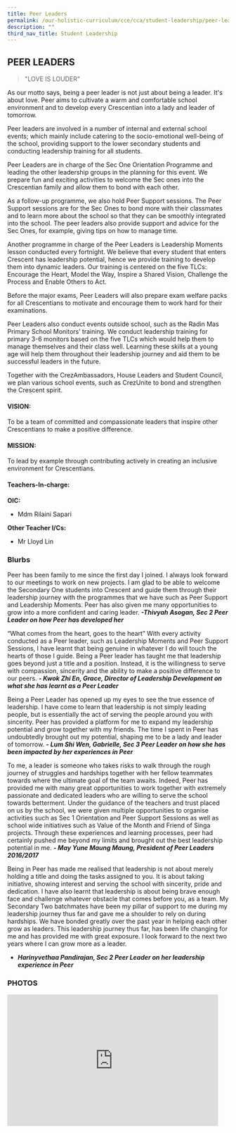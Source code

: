 ```yaml
---
title: Peer Leaders
permalink: /our-holistic-curriculum/cce/cca/student-leadership/peer-leaders/
description: ""
third_nav_title: Student Leadership
---
```

## **PEER LEADERS**

>"LOVE IS LOUDER"

As our motto says, being a peer leader is not just about being a leader. It's about love. Peer aims to cultivate a warm and comfortable school environment and to develop every Crescentian into a lady and leader of tomorrow.  
  
Peer leaders are involved in a number of internal and external school events; which mainly include catering to the socio-emotional well-being of the school, providing support to the lower secondary students and conducting leadership training for all students.  
  
Peer Leaders are in charge of the Sec One Orientation Programme and leading the other leadership groups in the planning for this event. We prepare fun and exciting activities to welcome the Sec ones into the Crescentian family and allow them to bond with each other.  
  
As a follow-up programme, we also hold Peer Support sessions. The Peer Support sessions are for the Sec Ones to bond more with their classmates and to learn more about the school so that they can be smoothly integrated into the school. The peer leaders also provide support and advice for the Sec Ones, for example, giving tips on how to manage time.  
  
Another programme in charge of the Peer Leaders is Leadership Moments lesson conducted every fortnight. We believe that every student that enters Crescent has leadership potential, hence we provide training to develop them into dynamic leaders. Our training is centered on the five TLCs: Encourage the Heart, Model the Way, Inspire a Shared Vision, Challenge the Process and Enable Others to Act.  
  
Before the major exams, Peer Leaders will also prepare exam welfare packs for all Crescentians to motivate and encourage them to work hard for their examinations.  
  
Peer Leaders also conduct events outside school, such as the Radin Mas Primary School Monitors’ training. We conduct leadership training for primary 3-6 monitors based on the five TLCs which would help them to manage themselves and their class well. Learning these skills at a young age will help them throughout their leadership journey and aid them to be successful leaders in the future.  
  
Together with the CrezAmbassadors, House Leaders and Student Council, we plan various school events, such as CrezUnite to bond and strengthen the Crescent spirit.

#### **VISION:**
To be a team of committed and compassionate leaders that inspire other Crescentians to make a positive difference.

#### **MISSION:**
To lead by example through contributing actively in creating an inclusive environment for Crescentians.


#### **Teachers-In-charge:**
**OIC:**  
* Mdm Rilaini Sapari
  
**Other Teacher I/Cs:**  
* Mr Lloyd Lin


### **Blurbs**
Peer has been family to me since the first day I joined. I always look forward to our meetings to work on new projects. I am glad to be able to welcome the Secondary One students into Crescent and guide them through their leadership journey with the programmes that we have such as Peer Support and Leadership Moments. Peer has also given me many opportunities to grow into a more confident and caring leader.
***-Thivyah Asogan, Sec 2 Peer Leader on how Peer has developed her***
  
“What comes from the heart, goes to the heart” With every activity conducted as a Peer leader, such as Leadership Moments and Peer Support Sessions, I have learnt that being genuine in whatever I do will touch the hearts of those I guide. Being a Peer leader has taught me that leadership goes beyond just a title and a position. Instead, it is the willingness to serve with compassion, sincerity and the ability to make a positive difference to our peers.
***- Kwok Zhi En, Grace, Director of Leadership Development on what she has learnt as a Peer Leader***
  
Being a Peer Leader has opened up my eyes to see the true essence of leadership. I have come to learn that leadership is not simply leading people, but is essentially the act of serving the people around you with sincerity. Peer has provided a platform for me to expand my leadership potential and grow together with my friends. The time I spent in Peer has undoubtedly brought out my potential, shaping me to be a lady and leader of tomorrow.
***- Lum Shi Wen, Gabrielle, Sec 3 Peer Leader on how she has been impacted by her experiences in Peer***
  
To me, a leader is someone who takes risks to walk through the rough journey of struggles and hardships together with her fellow teammates towards where the ultimate goal of the team awaits. Indeed, Peer has provided me with many great opportunities to work together with extremely passionate and dedicated leaders who are willing to serve the school towards betterment. Under the guidance of the teachers and trust placed on us by the school, we were given multiple opportunities to organise activities such as Sec 1 Orientation and Peer Support Sessions as well as school wide initiatives such as Value of the Month and Friend of Singa projects. Through these experiences and learning processes, peer had certainly pushed me beyond my limits and brought out the best leadership potential in me.
***- May Yune Maung Maung, President of Peer Leaders 2016/2017***
  
Being in Peer has made me realised that leadership is not about merely holding a title and doing the tasks assigned to you. It is about taking initiative, showing interest and serving the school with sincerity, pride and dedication. I have also learnt that leadership is about being brave enough face and challenge whatever obstacle that comes before you, as a team. My Secondary Two batchmates have been my pillar of support to me during my leadership journey thus far and gave me a shoulder to rely on during hardships. We have bonded greatly over the past year in helping each other grow as leaders. This leadership journey thus far, has been life changing for me and has provided me with great exposure. I look forward to the next two years where I can grow more as a leader.
- ***Harinyvethaa Pandirajan, Sec 2 Peer Leader on her leadership experience in Peer***



### **PHOTOS** ###

<iframe src="https://docs.google.com/presentation/d/e/2PACX-1vSkv6ndLIq-CPkKxVkdb8h92ODfD92WvOYcj4qfI8TIAk9hj_kx9GsznavSyxcGb_EKRzmCvUQsAkTH/embed?start=true&loop=true&delayms=3000" frameborder="0" width="480" height="299" allowfullscreen="true"></iframe>